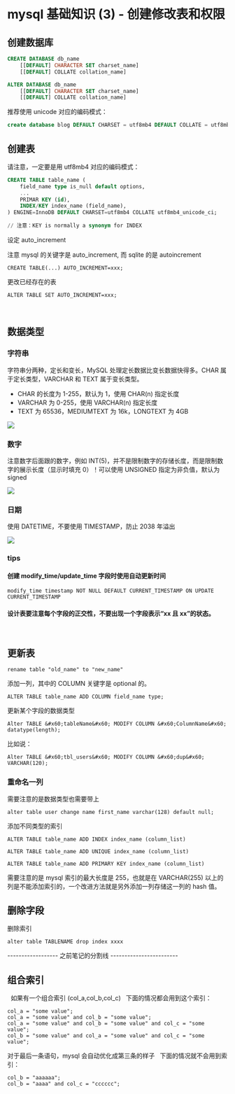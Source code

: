 # mysql 基础知识 (3) - 创建修改表和权限

<!--
ID: d2ee2d7e-f6b3-4a51-b812-d9ce034d21c1
Status: publish
Date: 2017-11-12T17:02:50
Modified: 2020-05-16T11:52:44
wp_id: 176
-->

## 创建数据库

```sql
CREATE DATABASE db_name
    [[DEFAULT] CHARACTER SET charset_name]
    [[DEFAULT] COLLATE collation_name]

ALTER DATABASE db_name
    [[DEFAULT] CHARACTER SET charset_name]
    [[DEFAULT] COLLATE collation_name]
```

推荐使用 unicode 对应的编码模式：

```sql
create database blog DEFAULT CHARSET = utf8mb4 DEFAULT COLLATE = utf8mb4_unicode_ci;
```

## 创建表

请注意，一定要是用 utf8mb4 对应的编码模式：

```sql
CREATE TABLE table_name (
    field_name type is_null default options,
    ...
    PRIMAR KEY (id),
    INDEX/KEY index_name (field_name),
) ENGINE=InnoDB DEFAULT CHARSET=utf8mb4 COLLATE utf8mb4_unicode_ci;
 
// 注意：KEY is normally a synonym for INDEX
```

设定 auto_increment

注意 mysql 的关键字是 auto_increment, 而 sqlite 的是 autoincrement

```
CREATE TABLE(...) AUTO_INCREMENT=xxx;
```

更改已经存在的表

```
ALTER TABLE SET AUTO_INCREMENT=xxx;
```
 
## 数据类型

### 字符串

字符串分两种，定长和变长，MySQL 处理定长数据比变长数据快得多。CHAR 属于定长类型，VARCHAR 和 TEXT 属于变长类型。

* CHAR 的长度为 1-255，默认为 1，使用 CHAR(n) 指定长度
* VARCHAR 为 0-255，使用 VARCHAR(n) 指定长度
* TEXT 为 65536，MEDIUMTEXT 为 16k，LONGTEXT 为 4GB

![](http://tva1.sinaimg.cn/large/006tNc79ly1ft17mebw0kj31900n6wkx.jpg)

### 数字

注意数字后面跟的数字，例如 INT(5)，并不是限制数字的存储长度，而是限制数字的展示长度（显示时填充 0）！可以使用 UNSIGNED 指定为非负值，默认为 signed

![](http://tva1.sinaimg.cn/large/006tNc79ly1ft17lhmrv7j30wk0fswh3.jpg)

### 日期

使用 DATETIME，不要使用 TIMESTAMP，防止 2038 年溢出

![](http://ws4.sinaimg.cn/large/006tNc79ly1ft17luawbtj312w09kabw.jpg)

### tips

#### 创建 modify_time/update_time 字段时使用自动更新时间

```
modify_time timestamp NOT NULL DEFAULT CURRENT_TIMESTAMP ON UPDATE CURRENT_TIMESTAMP
```

#### 设计表要注意每个字段的正交性，不要出现一个字段表示“xx 且 xx”的状态。

 
## 更新表

```
rename table "old_name" to "new_name"
```

添加一列，其中的 COLUMN 关键字是 optional 的。

```
ALTER TABLE table_name ADD COLUMN field_name type;
```

更新某个字段的数据类型

```
Alter TABLE &#x60;tableName&#x60; MODIFY COLUMN &#x60;ColumnName&#x60; datatype(length);
```

比如说：

```
Alter TABLE &#x60;tbl_users&#x60; MODIFY COLUMN &#x60;dup&#x60; VARCHAR(120);
```

### 重命名一列

需要注意的是数据类型也需要带上

```
alter table user change name first_name varchar(128) default null;
```

添加不同类型的索引

```
ALTER TABLE table_name ADD INDEX index_name (column_list)

ALTER TABLE table_name ADD UNIQUE index_name (column_list)

ALTER TABLE table_name ADD PRIMARY KEY index_name (column_list)
```

需要注意的是 mysql 索引的最大长度是 255，也就是在 VARCHAR(255) 以上的列是不能添加索引的，一个改进方法就是另外添加一列存储这一列的 hash 值。

## 删除字段

删除索引

```
alter table TABLENAME drop index xxxx
```

------------------ 之前笔记的分割线 ------------------------
 
## 组合索引
 
如果有一个组合索引 (col_a,col_b,col_c)
 
下面的情况都会用到这个索引：

```
col_a = "some value";
col_a = "some value" and col_b = "some value";
col_a = "some value" and col_b = "some value" and col_c = "some value";
col_b = "some value" and col_a = "some value" and col_c = "some value";
```

对于最后一条语句，mysql 会自动优化成第三条的样子
 
下面的情况就不会用到索引：

```
col_b = "aaaaaa";
col_b = "aaaa" and col_c = "cccccc";
```
